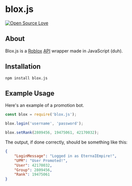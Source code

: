 blox.js
=========
[![Open Source Love](https://badges.frapsoft.com/os/mit/mit.svg?v=102)](https://github.com/ellerbrock/open-source-badge/)


## About
Blox.js is a [Roblox](https://www.roblox.com/) [API](https://api.roblox.com/docs) wrapper made in JavaScript (duh).

## Installation
`npm install blox.js`

## Example Usage
Here's an example of a promotion bot.

```js
const blox = require('blox.js');

blox.login('username', 'password');

blox.setRank(2809456, 19475061, 42170032);
```

The output, if done correctly, should be something like this:
```json
{
	"LoginMessage": "Logged in as EternaIEmpire!",
	"UPM": "User Promoted!",
	"User": 42170032,
	"Group": 2809456,
	"Rank": 19475061
}
```